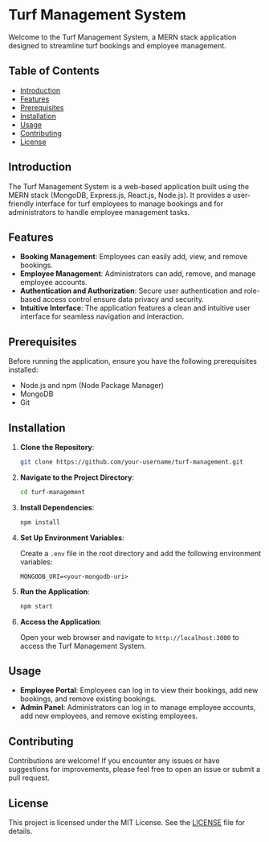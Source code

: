 

# Turf Management System

Welcome to the Turf Management System, a MERN stack application designed to streamline turf bookings and employee management.

## Table of Contents

- [Introduction](#introduction)
- [Features](#features)
- [Prerequisites](#prerequisites)
- [Installation](#installation)
- [Usage](#usage)
- [Contributing](#contributing)
- [License](#license)

## Introduction

The Turf Management System is a web-based application built using the MERN stack (MongoDB, Express.js, React.js, Node.js). It provides a user-friendly interface for turf employees to manage bookings and for administrators to handle employee management tasks.

## Features

- **Booking Management**: Employees can easily add, view, and remove bookings.
- **Employee Management**: Administrators can add, remove, and manage employee accounts.
- **Authentication and Authorization**: Secure user authentication and role-based access control ensure data privacy and security.
- **Intuitive Interface**: The application features a clean and intuitive user interface for seamless navigation and interaction.

## Prerequisites

Before running the application, ensure you have the following prerequisites installed:

- Node.js and npm (Node Package Manager)
- MongoDB
- Git

## Installation

1. **Clone the Repository**:

   ```bash
   git clone https://github.com/your-username/turf-management.git
   ```

2. **Navigate to the Project Directory**:

   ```bash
   cd turf-management
   ```

3. **Install Dependencies**:

   ```bash
   npm install
   ```

4. **Set Up Environment Variables**:

   Create a `.env` file in the root directory and add the following environment variables:

   ```plaintext
   MONGODB_URI=<your-mongodb-uri>
   ```

5. **Run the Application**:

   ```bash
   npm start
   ```

6. **Access the Application**:

   Open your web browser and navigate to `http://localhost:3000` to access the Turf Management System.

## Usage

- **Employee Portal**: Employees can log in to view their bookings, add new bookings, and remove existing bookings.
- **Admin Panel**: Administrators can log in to manage employee accounts, add new employees, and remove existing employees.

## Contributing

Contributions are welcome! If you encounter any issues or have suggestions for improvements, please feel free to open an issue or submit a pull request.

## License

This project is licensed under the MIT License. See the [LICENSE](LICENSE) file for details.

